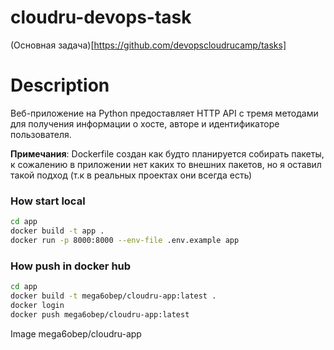 # cloudru-devops-task

(Основная задача)[https://github.com/devopscloudrucamp/tasks]
# Description
Веб-приложение на Python предоставляет HTTP API с тремя методами для получения информации о хосте, авторе и идентификаторе пользователя.

**Примечания**: Dockerfile создан как будто планируется собирать пакеты, к сожалению в приложении нет каких то внешних пакетов, но я оставил такой подход (т.к в реальных проектах они всегда есть)
### How start local
```bash
cd app
docker build -t app .
docker run -p 8000:8000 --env-file .env.example app
```

### How push in docker hub
```bash
cd app
docker build -t mega6obep/cloudru-app:latest .
docker login
docker push mega6obep/cloudru-app:latest
```

Image mega6obep/cloudru-app
